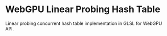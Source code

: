 # WebGPU Linear Probing Hash Table
Linear probing concurrent hash table implementation in GLSL for WebGPU API.
